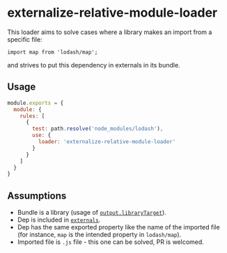 # externalize-relative-module-loader

This loader aims to solve cases where a library makes an import from a specific file:

```
import map from 'lodash/map';
```

and strives to put this dependency in externals in its bundle.

## Usage

```js
module.exports = {
  module: {
    rules: [
      {
        test: path.resolve('node_modules/lodash'),
        use: {
          loader: 'externalize-relative-module-loader'
        }
      }
    ]
  }
}
```

## Assumptions

- Bundle is a library (usage of [`output.libraryTarget`](https://webpack.js.org/configuration/output/#output-librarytarget)).
- Dep is included in [`externals`](https://webpack.js.org/configuration/externals/).
- Dep has the same exported property like the name of the imported file (for instance, `map` is the intended property in `lodash/map`).
- Imported file is `.js` file - this one can be solved, PR is welcomed.
